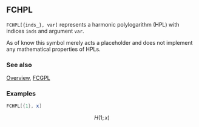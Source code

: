 ## FCHPL

`FCHPL[{inds_}, var]` represents a harmonic polylogarithm (HPL) with indices `inds` and argument `var`.

As of know this symbol merely acts a placeholder and does not implement any mathematical properties of HPLs.

### See also

[Overview](Extra/FeynCalc.md), [FCGPL](FCGPL.md)

### Examples

```mathematica
FCHPL[{1}, x]
```

$$H(1; x)$$